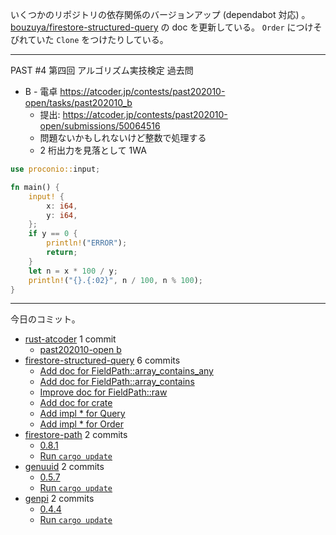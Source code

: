 いくつかのリポジトリの依存関係のバージョンアップ (dependabot 対応) 。 [bouzuya/firestore-structured-query] の doc を更新している。 `Order` につけそびれていた `Clone` をつけたりしている。

---

PAST #4 第四回 アルゴリズム実技検定 過去問

- B - 電卓
  <https://atcoder.jp/contests/past202010-open/tasks/past202010_b>
  - 提出: <https://atcoder.jp/contests/past202010-open/submissions/50064516>
  - 問題ないかもしれないけど整数で処理する
  - 2 桁出力を見落として 1WA

```rust
use proconio::input;

fn main() {
    input! {
        x: i64,
        y: i64,
    };
    if y == 0 {
        println!("ERROR");
        return;
    }
    let n = x * 100 / y;
    println!("{}.{:02}", n / 100, n % 100);
}
```

---

今日のコミット。

- [rust-atcoder](https://github.com/bouzuya/rust-atcoder) 1 commit
  - [past202010-open b](https://github.com/bouzuya/rust-atcoder/commit/f2596b91648e0023cdac49bf20c30b6563e05bff)
- [firestore-structured-query](https://github.com/bouzuya/firestore-structured-query) 6 commits
  - [Add doc for FieldPath::array_contains_any](https://github.com/bouzuya/firestore-structured-query/commit/df4bd817789683f23901b7328fe59c0362e0e0b4)
  - [Add doc for FieldPath::array_contains](https://github.com/bouzuya/firestore-structured-query/commit/154647b196587fca579db862bef9fce219b8110d)
  - [Improve doc for FieldPath::raw](https://github.com/bouzuya/firestore-structured-query/commit/25c8f3915d82889a46dea9ff20bdefa1b2568b69)
  - [Add doc for crate](https://github.com/bouzuya/firestore-structured-query/commit/cf18258a80bd8aed8d275f6d350bdec238cacb8c)
  - [Add impl * for Query](https://github.com/bouzuya/firestore-structured-query/commit/67f6a6d485c5219a887df783287f67f8a944adaf)
  - [Add impl * for Order](https://github.com/bouzuya/firestore-structured-query/commit/96f750ca5ad922d2993d5dd81b063e095990f6c0)
- [firestore-path](https://github.com/bouzuya/firestore-path) 2 commits
  - [0.8.1](https://github.com/bouzuya/firestore-path/commit/0fab2cd9caf3de739d5dd77267c6f90e663ba8bb)
  - [Run `cargo update`](https://github.com/bouzuya/firestore-path/commit/479e45d886a4d31b28d854c69751af2bb406662c)
- [genuuid](https://github.com/bouzuya/genuuid) 2 commits
  - [0.5.7](https://github.com/bouzuya/genuuid/commit/dceb5a4815fefd8ed0907837ac07672e7d781901)
  - [Run `cargo update`](https://github.com/bouzuya/genuuid/commit/95398884676d862f00478098843ecf1434261fbc)
- [genpi](https://github.com/bouzuya/genpi) 2 commits
  - [0.4.4](https://github.com/bouzuya/genpi/commit/047aa147247ed53ee47ad014c7413d6ad140db26)
  - [Run `cargo update`](https://github.com/bouzuya/genpi/commit/ed437c9c5edd2256feb25d76e58a8a469448698d)

[bouzuya/firestore-structured-query]: https://github.com/bouzuya/firestore-structured-query
